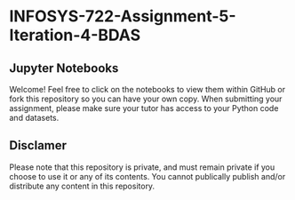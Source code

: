 # INFOSYS-722-Assignment-5-Iteration-4-BDAS

## Jupyter Notebooks

Welcome! Feel free to click on the notebooks to view them within GitHub or fork this repository so you can have your own copy. When submitting your assignment, please make sure your tutor has access to your Python code and datasets.

## Disclamer

Please note that this repository is private, and must remain private if you choose to use it or any of its contents. You cannot publically publish and/or distribute any content in this repository.
